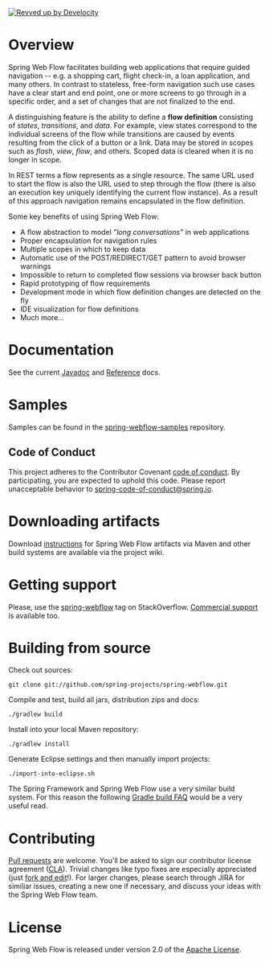 [![Revved up by Develocity](https://img.shields.io/badge/Revved%20up%20by-Develocity-06A0CE?logo=Gradle&labelColor=02303A)](https://ge.spring.io/scans?search.rootProjectNames=webflow)

# Overview

Spring Web Flow facilitates building web applications that require guided navigation -- 
e.g. a shopping cart, flight check-in, a loan application, and many others. 
In contrast to stateless, free-form navigation such use cases have a clear start and end
point, one or more screens to go through in a specific order, and a set of changes
that are not finalized to the end.

A distinguishing feature is the ability to define a **flow definition** consisting of
*states*, *transitions*, and *data*. For example, view states correspond to the
individual screens of the flow while transitions are caused by events resulting from
the click of a button or a link. Data may be stored in scopes such as
*flash*, *view*, *flow*, and others. Scoped data is cleared when it is no longer in scope.

In REST terms a flow represents as a single resource. 
The same URL used to start the flow is also the URL used to step through the flow
(there is also an execution key uniquely identifying the current flow instance).
As a result of this approach navigation remains encapsulated in the flow definition.

Some key benefits of using Spring Web Flow:

+ A flow abstraction to model *"long conversations"* in web applications
+ Proper encapsulation for navigation rules
+ Multiple scopes in which to keep data
+ Automatic use of the POST/REDIRECT/GET pattern to avoid browser warnings
+ Impossible to return to completed flow sessions via browser back button
+ Rapid prototyping of flow requirements
+ Development mode in which flow definition changes are detected on the fly
+ IDE visualization for flow definitions
+ Much more...

# Documentation

See the current 
[Javadoc](https://docs.spring.io/spring-webflow/docs/current/api/) and 
[Reference](https://docs.spring.io/spring-webflow/docs/current/reference/html/) docs.

# Samples

Samples can be found in the
[spring-webflow-samples](https://github.com/SpringSource/spring-webflow-samples) repository.

## Code of Conduct
This project adheres to the Contributor Covenant [code of conduct](CODE_OF_CONDUCT.adoc).
By participating, you  are expected to uphold this code.
Please report unacceptable behavior to spring-code-of-conduct@spring.io.

# Downloading artifacts

Download [instructions](https://github.com/SpringSource/spring-webflow/wiki/Downloading-Spring-Web-Flow-Artifacts)
for Spring Web Flow artifacts via Maven and other build systems are available via the project wiki.

# Getting support

Please, use the [spring-webflow](https://stackoverflow.com/questions/tagged/spring-webflow) tag on StackOverflow.
[Commercial support](https://tanzu.vmware.com/spring-runtime) is available too.

# Building from source

Check out sources:
````
git clone git://github.com/spring-projects/spring-webflow.git
````

Compile and test, build all jars, distribution zips and docs:
````
./gradlew build
````

Install into your local Maven repository:
````
./gradlew install
````

Generate Eclipse settings and then manually import projects:
````
./import-into-eclipse.sh
````

The Spring Framework and Spring Web Flow use a very similar build system.
For this reason the following
[Gradle build FAQ](https://github.com/SpringSource/spring-framework/wiki/Gradle-build-and-release-FAQ)
would be a very useful read.

# Contributing

[Pull requests](https://help.github.com/send-pull-requests) are welcome.
You'll be asked to sign our contributor license agreement ([CLA](https://support.springsource.com/spring_committer_signup)).
Trivial changes like typo fixes are especially appreciated
(just [fork and edit](https://github.com/blog/844-forking-with-the-edit-button)!).
For larger changes, please search through JIRA for similiar issues,
creating a new one if necessary, and discuss your ideas with the Spring Web Flow team.

# License

Spring Web Flow is released under version 2.0 of the
[Apache License](https://www.apache.org/licenses/LICENSE-2.0).



